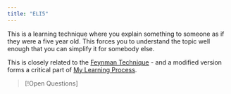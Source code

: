 ```yaml
---
title: "ELI5"
---
```

This is a learning technique where you explain something to someone as if they were a five year old. This forces you to understand the topic well enough that you can simplify it for somebody else.

This is closely related to the [Feynman Technique](Feynman%20Technique.md) - and a modified version forms a critical part of [My Learning Process](My%20Learning%20Process.md).


>[!Open Questions]
>